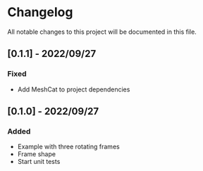 # Changelog

All notable changes to this project will be documented in this file.

## [0.1.1] - 2022/09/27

### Fixed

- Add MeshCat to project dependencies

## [0.1.0] - 2022/09/27

### Added

- Example with three rotating frames
- Frame shape
- Start unit tests

